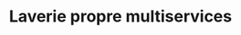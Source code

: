---
title: "Laverie propre multiservices"
url: /le-plessis-trevise/laverie-propre-multiservices/
shop: blanchisserie
---